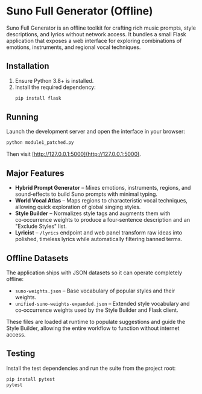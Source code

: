 # Suno Full Generator (Offline)

Suno Full Generator is an offline toolkit for crafting rich music prompts, style descriptions, and lyrics without network access. It bundles a small Flask application that exposes a web interface for exploring combinations of emotions, instruments, and regional vocal techniques.

## Installation

1. Ensure Python 3.8+ is installed.
2. Install the required dependency:
   ```bash
   pip install flask
   ```

## Running

Launch the development server and open the interface in your browser:
```bash
python module1_patched.py
```
Then visit [http://127.0.0.1:5000](http://127.0.0.1:5000).

## Major Features

- **Hybrid Prompt Generator** – Mixes emotions, instruments, regions, and sound‑effects to build Suno prompts with minimal typing.
- **World Vocal Atlas** – Maps regions to characteristic vocal techniques, allowing quick exploration of global singing styles.
- **Style Builder** – Normalizes style tags and augments them with co‑occurrence weights to produce a four‑sentence description and an "Exclude Styles" list.
- **Lyricist** – `/lyrics` endpoint and web panel transform raw ideas into polished, timeless lyrics while automatically filtering banned terms.

## Offline Datasets

The application ships with JSON datasets so it can operate completely offline:

- `suno-weights.json` – Base vocabulary of popular styles and their weights.
- `unified-suno-weights-expanded.json` – Extended style vocabulary and co‑occurrence weights used by the Style Builder and Flask client.

These files are loaded at runtime to populate suggestions and guide the Style Builder, allowing the entire workflow to function without internet access.


## Testing

Install the test dependencies and run the suite from the project root:

```bash
pip install pytest
pytest
```
